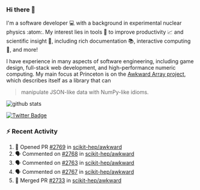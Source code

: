 ### Hi there 👋 

I'm a software developer 💻 with a background in experimental nuclear physics :atom:. My interest lies in tools :wrench: to improve productivity :chart_with_upwards_trend: and scientific insight :telescope:, including rich documentation 📚, interactive computing 🧮, and more! 

I have experience in many aspects of software engineering, including game design, full-stack web development, and high-performance numeric computing. My main focus at Princeton is on the [Awkward Array project](awkward-array.org/), which describes itself as a library that can 
> manipulate JSON-like data with NumPy-like idioms.

![github stats](https://github-readme-stats.vercel.app/api?username=agoose77&show_icons=true&hide_rank=true&hide_title=true&bg_color=30,e76445,904e95&text_color=efe3ec&icon_color=efe3ec)
<!--
**agoose77/agoose77** is a ✨ _special_ ✨ repository because its `README.md` (this file) appears on your GitHub profile.

Here are some ideas to get you started:

- 🔭 I’m currently working on ...
- 🌱 I’m currently learning ...
- 👯 I’m looking to collaborate on ...
- 🤔 I’m looking for help with ...
- 💬 Ask me about ...
- 📫 How to reach me: ...
- 😄 Pronouns: ...
- ⚡ Fun fact: ...
-->

[![Twitter Badge](https://img.shields.io/twitter/follow/agoose77?style=flat-square&logo=Twitter&logoColor=white&color=cornflowerblue)](https://twitter.com/agoose77)

### :zap: Recent Activity

<!--START_SECTION:activity-->
1. 💪 Opened PR [#2769](https://github.com/scikit-hep/awkward/pull/2769) in [scikit-hep/awkward](https://github.com/scikit-hep/awkward)
2. 🗣 Commented on [#2768](https://github.com/scikit-hep/awkward/issues/2768#issuecomment-1776642627) in [scikit-hep/awkward](https://github.com/scikit-hep/awkward)
3. 🗣 Commented on [#2763](https://github.com/scikit-hep/awkward/pull/2763#issuecomment-1776272785) in [scikit-hep/awkward](https://github.com/scikit-hep/awkward)
4. 🗣 Commented on [#2767](https://github.com/scikit-hep/awkward/pull/2767#issuecomment-1776129898) in [scikit-hep/awkward](https://github.com/scikit-hep/awkward)
5. 🎉 Merged PR [#2733](https://github.com/scikit-hep/awkward/pull/2733) in [scikit-hep/awkward](https://github.com/scikit-hep/awkward)
<!--END_SECTION:activity-->
